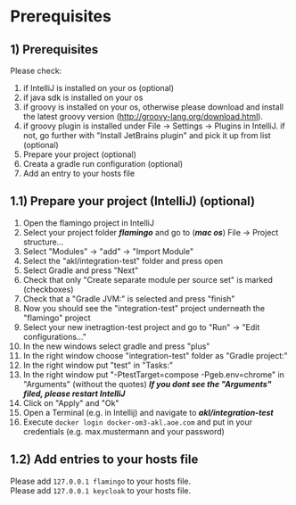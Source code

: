 # Prerequisites

## 1) Prerequisites
Please check:
1. if IntelliJ is installed on your os (optional)
2. if java sdk is installed on your os
3. if groovy is installed on your os, otherwise please download and install the latest groovy version (http://groovy-lang.org/download.html).
4. if groovy plugin is installed under File -> Settings -> Plugins in IntelliJ. if not, go further with "Install JetBrains plugin" and pick it up from list (optional)
5. Prepare your project (optional)
6. Creata a gradle run configuration (optional)
7. Add an entry to your hosts file

## 1.1) Prepare your project (IntelliJ) (optional)
1. Open the flamingo project in IntelliJ
2. Select your project folder ***flamingo*** and go to (***mac os***) File -> Project structure... 
3. Select "Modules" -> "add" -> "Import Module" 
4. Select the "akl/integration-test" folder and press open 
5. Select Gradle and press "Next" 
6. Check that only "Create separate module per source set" is marked (checkboxes) 
7. Check that a "Gradle JVM:" is selected and press "finish" 
8. Now you should see the "integration-test" project underneath the "flamingo" project
9. Select your new inetragtion-test project and go to "Run" -> "Edit configurations..."
10. In the new windows select gradle and press "plus"
11. In the right window choose "integration-test" folder as "Gradle project:"
12. In the right window put "test" in "Tasks:"
13. In the right window put "-PtestTarget=compose -Pgeb.env=chrome" in "Arguments" (without the quotes) ***If you dont see the "Arguments" filed, please restart IntelliJ***
14. Click on "Apply" and "Ok"
15. Open a Terminal (e.g. in Intellij) and navigate to ***akl/integration-test***
16. Execute `docker login docker-om3-akl.aoe.com` and put in your credentials (e.g. max.mustermann and your password)



## 1.2) Add entries to your hosts file
Please add `127.0.0.1 flamingo` to your hosts file. \
Please add `127.0.0.1 keycloak` to your hosts file. 
